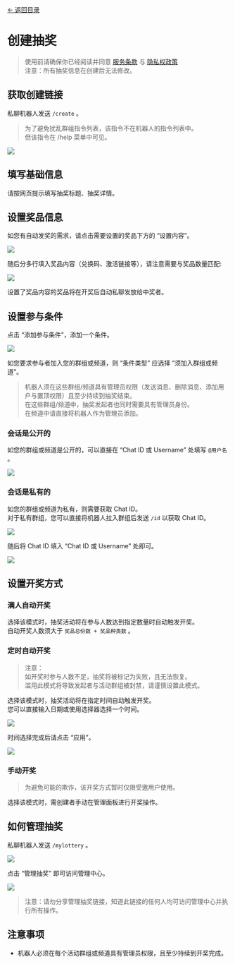 [<- 返回目录](index.md)

# 创建抽奖

> 使用前请确保你已经阅读并同意 [服务条款](tos.md) 与 [隐私权政策](privacy.md)<br>
> 注意：所有抽奖信息在创建后无法修改。

## 获取创建链接

私聊机器人发送 `/create` 。

> 为了避免扰乱群组指令列表，该指令不在机器人的指令列表中。<br>
> 但该指令在 /help 菜单中可见。

![](https://img.trumpdns.com/2020/08/11/E7CERaQa.png)

## 填写基础信息

请按网页提示填写抽奖标题、抽奖详情。<br>

## 设置奖品信息

如您有自动发奖的需求，请点击需要设置的奖品下方的 “设置内容”。

![](https://img.trumpdns.com/2020/12/17/h85k1B9d.png)

随后分多行填入奖品内容（兑换码、激活链接等），请注意需要与奖品数量匹配:

![](https://img.trumpdns.com/2020/12/17/HfJ1i85Q.png)

设置了奖品内容的奖品将在开奖后自动私聊发放给中奖者。

## 设置参与条件

点击 “添加参与条件”，添加一个条件。

![](https://img.trumpdns.com/2020/08/11/o1MQbRao.png)

如您要求参与者加入您的群组或频道，则 “条件类型” 应选择 “须加入群组或频道”。<br>

> 机器人须在这些群组/频道具有管理员权限（发送消息、删除消息、添加用户与置顶权限）且至少持续到抽奖结束。<br>
> 在这些群组/频道中，抽奖发起者也同时需要具有管理员身份。<br>
> 在频道中请直接将机器人作为管理员添加。<br>

### 会话是公开的

如您的群组或频道是公开的，可以直接在 “Chat ID 或 Username” 处填写 `@用户名` 。

![](https://img.trumpdns.com/2020/08/11/UCYU2RaX.png)

### 会话是私有的

如您的群组或频道为私有，则需要获取 Chat ID。<br>
对于私有群组，您可以直接将机器人拉入群组后发送 `/id` 以获取 Chat ID。

![](https://img.trumpdns.com/2020/08/11/1VwpxT6q.png)

随后将 Chat ID 填入 “Chat ID 或 Username” 处即可。

![](https://img.trumpdns.com/2020/08/11/a5FM0L4g.png)

## 设置开奖方式

### 满人自动开奖

选择该模式时，抽奖活动将在参与人数达到指定数量时自动触发开奖。<br>
自动开奖人数须大于 `奖品总份数 + 奖品种类数` 。

### 定时自动开奖

> 注意：<br>
> 如开奖时参与人数不足，抽奖将被标记为失败，且无法恢复。<br>
> 滥用此模式将导致发起者与活动群组被封禁，请谨慎设置此模式。

选择该模式时，抽奖活动将在指定时间自动触发开奖。<br>
您可以直接输入日期或使用选择器选择一个时间。

![](https://img.trumpdns.com/2020/08/11/5X4pwUjM.png)

时间选择完成后请点击 “应用”。

![](https://img.trumpdns.com/2020/08/11/JnKg3LJK.png)

### 手动开奖

> 为避免可能的欺诈，该开奖方式暂时仅限受邀用户使用。

选择该模式时，需创建者手动在管理面板进行开奖操作。<br>

## 如何管理抽奖

私聊机器人发送 `/mylottery` 。

![](https://img.trumpdns.com/2020/08/11/TB8OrGwO.png)

点击 “管理抽奖” 即可访问管理中心。

![](https://img.trumpdns.com/2020/08/11/1fEPNSv0.png)

> 注意：请勿分享管理抽奖链接，知道此链接的任何人均可访问管理中心并执行所有操作。

## 注意事项

* 机器人必须在每个活动群组或频道具有管理员权限，且至少持续到开奖完成。

